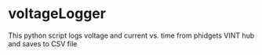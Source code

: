 # voltageLogger
This python script logs voltage and current vs. time from phidgets VINT hub and saves to CSV file
